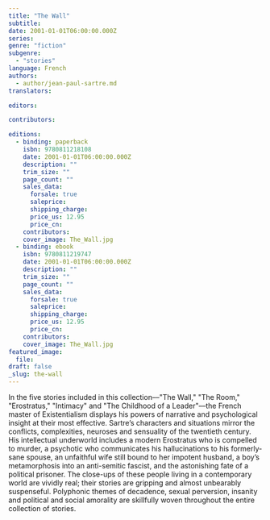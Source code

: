 ```yaml
---
title: "The Wall"
subtitle:
date: 2001-01-01T06:00:00.000Z
series:
genre: "fiction"
subgenre:
  - "stories"
language: French
authors:
  - author/jean-paul-sartre.md
translators:

editors:

contributors:

editions:
  - binding: paperback
    isbn: 9780811218108
    date: 2001-01-01T06:00:00.000Z
    description: ""
    trim_size: ""
    page_count: ""
    sales_data:
      forsale: true
      saleprice:
      shipping_charge:
      price_us: 12.95
      price_cn:
    contributors:
    cover_image: The_Wall.jpg
  - binding: ebook
    isbn: 9780811219747
    date: 2001-01-01T06:00:00.000Z
    description: ""
    trim_size: ""
    page_count: ""
    sales_data:
      forsale: true
      saleprice:
      shipping_charge:
      price_us: 12.95
      price_cn:
    contributors:
    cover_image: The_Wall.jpg
featured_image:
  file:
draft: false
_slug: the-wall
---
```


In the five stories included in this collection––"The Wall," "The Room," "Erostratus," "Intimacy" and "The Childhood of a Leader"––the French master of Existentialism displays his powers of narrative and psychological insight at their most effective. Sartre’s characters and situations mirror the conflicts, complexities, neuroses and sensuality of the twentieth century. His intellectual underworld includes a modern Erostratus who is compelled to murder, a psychotic who communicates his hallucinations to his formerly-sane spouse, an unfaithful wife still bound to her impotent husband, a boy’s metamorphosis into an anti-semitic fascist, and the astonishing fate of a political prisoner. The close-ups of these people living in a contemporary world are vividly real; their stories are gripping and almost unbearably suspenseful. Polyphonic themes of decadence, sexual perversion, insanity and political and social amorality are skillfully woven throughout the entire collection of stories.

